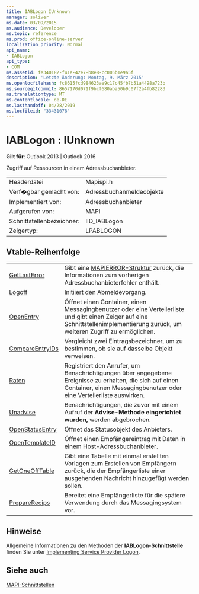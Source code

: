 ```yaml
---
title: IABLogon IUnknown
manager: soliver
ms.date: 03/09/2015
ms.audience: Developer
ms.topic: reference
ms.prod: office-online-server
localization_priority: Normal
api_name:
- IABLogon
api_type:
- COM
ms.assetid: fe340182-f41e-42e7-b8e8-cc005b1e9a5f
description: 'Letzte Änderung: Montag, 9. März 2015'
ms.openlocfilehash: fc8615fcd984623ae9c17c45fb7b51a4498a723b
ms.sourcegitcommit: 8657170d071f9bcf680aba50b9c07f2a4fb82283
ms.translationtype: MT
ms.contentlocale: de-DE
ms.lasthandoff: 04/28/2019
ms.locfileid: "33431078"
---
```

# <a name="iablogon--iunknown"></a>IABLogon : IUnknown

  
  
**Gilt für**: Outlook 2013 | Outlook 2016 
  
Zugriff auf Ressourcen in einem Adressbuchanbieter.
  
|||
|:-----|:-----|
|Headerdatei  <br/> |Mapispi.h  <br/> |
|Verf�gbar gemacht von:  <br/> |Adressbuchanmeldeobjekte  <br/> |
|Implementiert von:  <br/> |Adressbuchanbieter  <br/> |
|Aufgerufen von:  <br/> |MAPI  <br/> |
|Schnittstellenbezeichner:  <br/> |IID_IABLogon  <br/> |
|Zeigertyp:  <br/> |LPABLOGON  <br/> |
   
## <a name="vtable-order"></a>Vtable-Reihenfolge

|||
|:-----|:-----|
|[GetLastError](iablogon-getlasterror.md) <br/> |Gibt eine [MAPIERROR-Struktur](mapierror.md) zurück, die Informationen zum vorherigen Adressbuchanbieterfehler enthält.  <br/> |
|[Logoff](iablogon-logoff.md) <br/> |Initiiert den Abmeldevorgang.  <br/> |
|[OpenEntry](iablogon-openentry.md) <br/> |Öffnet einen Container, einen Messagingbenutzer oder eine Verteilerliste und gibt einen Zeiger auf eine Schnittstellenimplementierung zurück, um weiteren Zugriff zu ermöglichen.  <br/> |
|[CompareEntryIDs](iablogon-compareentryids.md) <br/> |Vergleicht zwei Eintragsbezeichner, um zu bestimmen, ob sie auf dasselbe Objekt verweisen.  <br/> |
|[Raten](iablogon-advise.md) <br/> |Registriert den Anrufer, um Benachrichtigungen über angegebene Ereignisse zu erhalten, die sich auf einen Container, einen Messagingbenutzer oder eine Verteilerliste auswirken.  <br/> |
|[Unadvise](iablogon-unadvise.md) <br/> |Benachrichtigungen, die zuvor mit einem Aufruf der **Advise-Methode eingerichtet wurden,** werden abgebrochen.  <br/> |
|[OpenStatusEntry](iablogon-openstatusentry.md) <br/> |Öffnet das Statusobjekt des Anbieters.  <br/> |
|[OpenTemplateID](iablogon-opentemplateid.md) <br/> |Öffnet einen Empfängereintrag mit Daten in einem Host-Adressbuchanbieter.  <br/> |
|[GetOneOffTable](iablogon-getoneofftable.md) <br/> |Gibt eine Tabelle mit einmal erstellten Vorlagen zum Erstellen von Empfängern zurück, die der Empfängerliste einer ausgehenden Nachricht hinzugefügt werden sollen.  <br/> |
|[PrepareRecips](iablogon-preparerecips.md) <br/> |Bereitet eine Empfängerliste für die spätere Verwendung durch das Messagingsystem vor.  <br/> |
   
## <a name="remarks"></a>Hinweise

Allgemeine Informationen zu den Methoden der **IABLogon-Schnittstelle** finden Sie unter [Implementing Service Provider Logon](implementing-service-provider-logon.md).
  
## <a name="see-also"></a>Siehe auch



[MAPI-Schnittstellen](mapi-interfaces.md)


